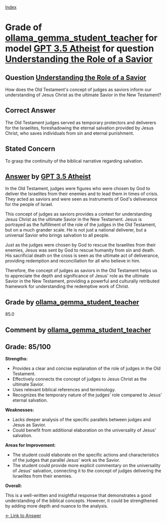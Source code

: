 
[Index](../../../../index.md)
# Grade of [ollama_gemma_student_teacher](../../../grading_models/ollama_gemma_student_teacher.md) for model [GPT 3.5 Atheist](../../../answering_models/GPT_3.5_Atheist.md) for question [Understanding the Role of a Savior](../../../questions/Understanding_the_Role_of_a_Savior.md)

## Question [Understanding the Role of a Savior](../../../questions/Understanding_the_Role_of_a_Savior.md)
How does the Old Testament's concept of judges as saviors inform our understanding of Jesus Christ as the ultimate Savior in the New Testament?

## Correct Answer
The Old Testament judges served as temporary protectors and deliverers for the Israelites, foreshadowing the eternal salvation provided by Jesus Christ, who saves individuals from sin and eternal punishment.

## Stated Concern
To grasp the continuity of the biblical narrative regarding salvation.

## [Answer](../Understanding_the_Role_of_a_Savior.md) by [GPT 3.5 Atheist](../../../answering_models/GPT_3.5_Atheist.md)
In the Old Testament, judges were figures who were chosen by God to deliver the Israelites from their enemies and to lead them in times of crisis. They acted as saviors and were seen as instruments of God's deliverance for the people of Israel. 

This concept of judges as saviors provides a context for understanding Jesus Christ as the ultimate Savior in the New Testament. Jesus is portrayed as the fulfillment of the role of the judges in the Old Testament, but on a much grander scale. He is not just a national deliverer, but a universal Savior who brings salvation to all people.

Just as the judges were chosen by God to rescue the Israelites from their enemies, Jesus was sent by God to rescue humanity from sin and death. His sacrificial death on the cross is seen as the ultimate act of deliverance, providing redemption and reconciliation for all who believe in him.

Therefore, the concept of judges as saviors in the Old Testament helps us to appreciate the depth and significance of Jesus' role as the ultimate Savior in the New Testament, providing a powerful and culturally retributed framework for understanding the redemptive work of Christ.

## Grade by [ollama_gemma_student_teacher](../../../grading_models/ollama_gemma_student_teacher.md)
85.0

## Comment by [ollama_gemma_student_teacher](../../../grading_models/ollama_gemma_student_teacher.md)
## Grade: 85/100

**Strengths:**

* Provides a clear and concise explanation of the role of judges in the Old Testament.
* Effectively connects the concept of judges to Jesus Christ as the ultimate Savior.
* Uses relevant biblical references and terminology.
* Recognizes the temporary nature of the judges' role compared to Jesus' eternal salvation.

**Weaknesses:**

* Lacks deeper analysis of the specific parallels between judges and Jesus as Savior.
* Could benefit from additional elaboration on the universality of Jesus' salvation.

**Areas for Improvement:**

* The student could elaborate on the specific actions and characteristics of the judges that parallel Jesus' work as the Savior.
* The student could provide more explicit commentary on the universality of Jesus' salvation, connecting it to the concept of judges delivering the Israelites from their enemies.

**Overall:**

This is a well-written and insightful response that demonstrates a good understanding of the biblical concepts. However, it could be strengthened by adding more depth and nuance to the analysis.

[&lt;- Link to Answer](../Understanding_the_Role_of_a_Savior.md)
